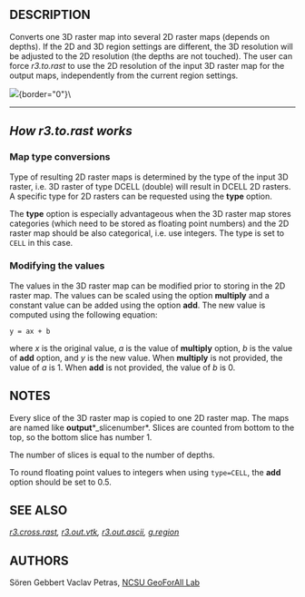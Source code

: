 ## DESCRIPTION

Converts one 3D raster map into several 2D raster maps (depends on
depths). If the 2D and 3D region settings are different, the 3D
resolution will be adjusted to the 2D resolution (the depths are not
touched). The user can force *r3.to.rast* to use the 2D resolution of
the input 3D raster map for the output maps, independently from the
current region settings.

![](r3.to.rast.png){border="0"}\

  ------------------------
  *How r3.to.rast works*
  ------------------------

### Map type conversions

Type of resulting 2D raster maps is determined by the type of the input
3D raster, i.e. 3D raster of type DCELL (double) will result in DCELL 2D
rasters. A specific type for 2D rasters can be requested using the
**type** option.

The **type** option is especially advantageous when the 3D raster map
stores categories (which need to be stored as floating point numbers)
and the 2D raster map should be also categorical, i.e. use integers. The
type is set to `CELL` in this case.

### Modifying the values

The values in the 3D raster map can be modified prior to storing in the
2D raster map. The values can be scaled using the option **multiply**
and a constant value can be added using the option **add**. The new
value is computed using the following equation:

```
y = ax + b
```

where *x* is the original value, *a* is the value of **multiply**
option, *b* is the value of **add** option, and *y* is the new value.
When **multiply** is not provided, the value of *a* is 1. When **add**
is not provided, the value of *b* is 0.

## NOTES

Every slice of the 3D raster map is copied to one 2D raster map. The
maps are named like **output***\_slicenumber*. Slices are counted from
bottom to the top, so the bottom slice has number 1.

The number of slices is equal to the number of depths.

To round floating point values to integers when using `type=CELL`, the
**add** option should be set to 0.5.

## SEE ALSO

*[r3.cross.rast](r3.cross.rast.html), [r3.out.vtk](r3.out.vtk.html),
[r3.out.ascii](r3.out.ascii.html), [g.region](g.region.html)*

## AUTHORS

Sören Gebbert Vaclav Petras, [NCSU GeoForAll
Lab](http://geospatial.ncsu.edu/osgeorel/)
